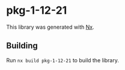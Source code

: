# pkg-1-12-21

This library was generated with [Nx](https://nx.dev).

## Building

Run `nx build pkg-1-12-21` to build the library.
